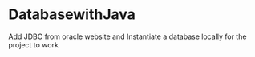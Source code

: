 # DatabasewithJava
Add JDBC from oracle website and Instantiate a database locally for the project to work

